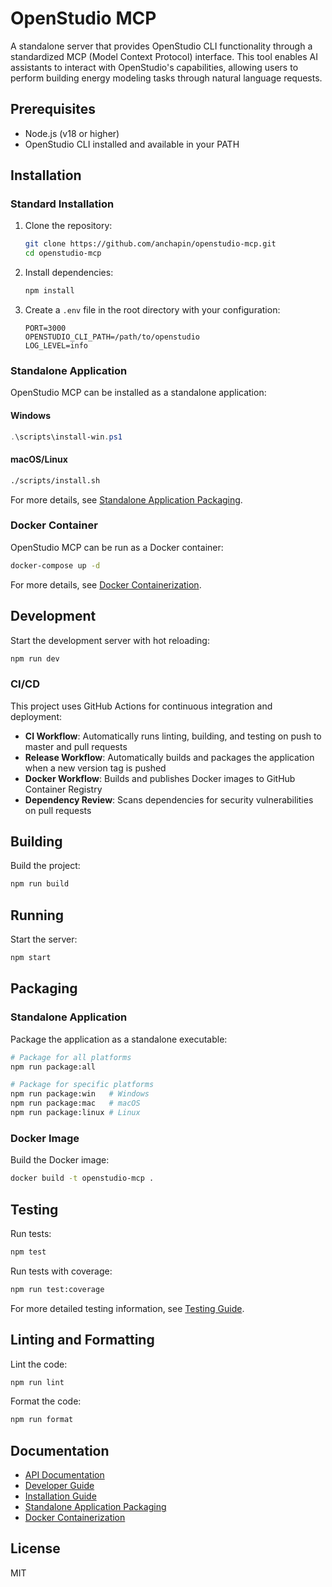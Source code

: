 # OpenStudio MCP

A standalone server that provides OpenStudio CLI functionality through a standardized MCP (Model Context Protocol) interface. This tool enables AI assistants to interact with OpenStudio's capabilities, allowing users to perform building energy modeling tasks through natural language requests.

## Prerequisites

- Node.js (v18 or higher)
- OpenStudio CLI installed and available in your PATH

## Installation

### Standard Installation

1. Clone the repository:
   ```bash
   git clone https://github.com/anchapin/openstudio-mcp.git
   cd openstudio-mcp
   ```

2. Install dependencies:
   ```bash
   npm install
   ```

3. Create a `.env` file in the root directory with your configuration:
   ```
   PORT=3000
   OPENSTUDIO_CLI_PATH=/path/to/openstudio
   LOG_LEVEL=info
   ```

### Standalone Application

OpenStudio MCP can be installed as a standalone application:

#### Windows
```powershell
.\scripts\install-win.ps1
```

#### macOS/Linux
```bash
./scripts/install.sh
```

For more details, see [Standalone Application Packaging](docs/standalone-packaging.md).

### Docker Container

OpenStudio MCP can be run as a Docker container:

```bash
docker-compose up -d
```

For more details, see [Docker Containerization](docs/docker-containerization.md).

## Development

Start the development server with hot reloading:
```bash
npm run dev
```

### CI/CD

This project uses GitHub Actions for continuous integration and deployment:

- **CI Workflow**: Automatically runs linting, building, and testing on push to master and pull requests
- **Release Workflow**: Automatically builds and packages the application when a new version tag is pushed
- **Docker Workflow**: Builds and publishes Docker images to GitHub Container Registry
- **Dependency Review**: Scans dependencies for security vulnerabilities on pull requests

## Building

Build the project:
```bash
npm run build
```

## Running

Start the server:
```bash
npm start
```

## Packaging

### Standalone Application

Package the application as a standalone executable:

```bash
# Package for all platforms
npm run package:all

# Package for specific platforms
npm run package:win   # Windows
npm run package:mac   # macOS
npm run package:linux # Linux
```

### Docker Image

Build the Docker image:

```bash
docker build -t openstudio-mcp .
```

## Testing

Run tests:
```bash
npm test
```

Run tests with coverage:
```bash
npm run test:coverage
```

For more detailed testing information, see [Testing Guide](docs/testing.md).

## Linting and Formatting

Lint the code:
```bash
npm run lint
```

Format the code:
```bash
npm run format
```

## Documentation

- [API Documentation](docs/api.md)
- [Developer Guide](docs/developer-guide.md)
- [Installation Guide](docs/installation.md)
- [Standalone Application Packaging](docs/standalone-packaging.md)
- [Docker Containerization](docs/docker-containerization.md)

## License

MIT
